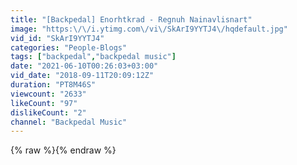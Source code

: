 ```yaml
---
title: "[Backpedal] Enorhtkrad - Regnuh Nainavlisnart"
image: "https:\/\/i.ytimg.com\/vi\/SkArI9YYTJ4\/hqdefault.jpg"
vid_id: "SkArI9YYTJ4"
categories: "People-Blogs"
tags: ["backpedal","backpedal music"]
date: "2021-06-10T00:26:03+03:00"
vid_date: "2018-09-11T20:09:12Z"
duration: "PT8M46S"
viewcount: "2633"
likeCount: "97"
dislikeCount: "2"
channel: "Backpedal Music"
---
```

{% raw %}{% endraw %}
